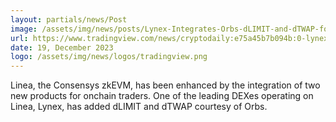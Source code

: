 ```yaml
---
layout: partials/news/Post
image: /assets/img/news/posts/Lynex-Integrates-Orbs-dLIMIT-and-dTWAP-for-DEX-Trading-on-Linea.jpg
url: https://www.tradingview.com/news/cryptodaily:e75a45b7b094b:0-lynex-integrates-orbs-dlimit-and-dtwap-for-dex-trading-on-linea/
date: 19, December 2023
logo: /assets/img/news/logos/tradingview.png
---
```


Linea, the Consensys zkEVM, has been enhanced by the integration of two new products for onchain traders. One of the leading DEXes operating on Linea, Lynex, has added dLIMIT and dTWAP courtesy of Orbs.
